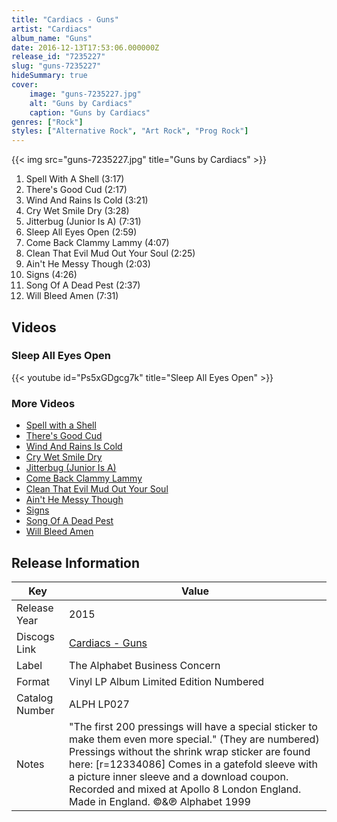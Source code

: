 ```yaml
---
title: "Cardiacs - Guns"
artist: "Cardiacs"
album_name: "Guns"
date: 2016-12-13T17:53:06.000000Z
release_id: "7235227"
slug: "guns-7235227"
hideSummary: true
cover:
    image: "guns-7235227.jpg"
    alt: "Guns by Cardiacs"
    caption: "Guns by Cardiacs"
genres: ["Rock"]
styles: ["Alternative Rock", "Art Rock", "Prog Rock"]
---
```


{{< img src="guns-7235227.jpg" title="Guns by Cardiacs" >}}

<!-- section break -->

1. Spell With A Shell (3:17)
2. There's Good Cud (2:17)
3. Wind And Rains Is Cold (3:21)
4. Cry Wet Smile Dry (3:28)
5. Jitterbug (Junior Is A) (7:31)
6. Sleep All Eyes Open (2:59)
7. Come Back Clammy Lammy (4:07)
8. Clean That Evil Mud Out Your Soul (2:25)
9. Ain't He Messy Though (2:03)
10. Signs (4:26)
11. Song Of A Dead Pest (2:37)
12. Will Bleed Amen (7:31)

<!-- section break -->




## Videos
### Sleep All Eyes Open
{{< youtube id="Ps5xGDgcg7k" title="Sleep All Eyes Open" >}}<br>

### More Videos

- [Spell with a Shell](https://www.youtube.com/watch?v=I1-978oeynU)
- [There's Good Cud](https://www.youtube.com/watch?v=07E2LaJZCiA)
- [Wind And Rains Is Cold](https://www.youtube.com/watch?v=oW93gitP87k)
- [Cry Wet Smile Dry](https://www.youtube.com/watch?v=cyertOcNnnA)
- [Jitterbug (Junior Is A)](https://www.youtube.com/watch?v=y-GJXJOUJjE)
- [Come Back Clammy Lammy](https://www.youtube.com/watch?v=9GeWmRjcaD4)
- [Clean That Evil Mud Out Your Soul](https://www.youtube.com/watch?v=B9qszLOyb1s)
- [Ain't He Messy Though](https://www.youtube.com/watch?v=62uYh6Bf_lE)
- [Signs](https://www.youtube.com/watch?v=cNMNnSdjaMU)
- [Song Of A Dead Pest](https://www.youtube.com/watch?v=87xA35MmnOs)
- [Will Bleed Amen](https://www.youtube.com/watch?v=flgj1pkYSXw)


## Release Information
|  Key           | Value                                                |
| ---------------| ---------------------------------------------------- |
| Release Year   | 2015                                   |
| Discogs Link   | [Cardiacs - Guns](https://www.discogs.com/release/7235227-Cardiacs-Guns) |
| Label          | The Alphabet Business Concern |
| Format         | Vinyl LP Album Limited Edition Numbered |
| Catalog Number | ALPH LP027 |
| Notes |  "The first 200 pressings will have a special sticker to make them even more special." (They are numbered) Pressings without the shrink wrap sticker are found here: [r=12334086]  Comes in a gatefold sleeve with a picture inner sleeve and a download coupon.   Recorded and mixed at Apollo 8 London England.  Made in England.  ©&℗ Alphabet 1999 |